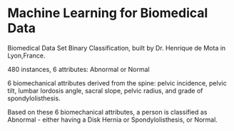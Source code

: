 # Machine Learning for Biomedical Data

Biomedical Data Set Binary Classification, built by Dr. Henrique de Mota in Lyon,France.

480 instances, 6 attributes: Abnormal or Normal

6 biomechanical attributes derived from the spine: pelvic incidence, pelvic tilt, lumbar lordosis angle, sacral slope, pelvic radius, and grade of spondylolisthesis.

Based on these 6 biomechanical attributes, a person is classified as Abnormal - either having a Disk Hernia or Spondylolisthesis, or Normal. 

